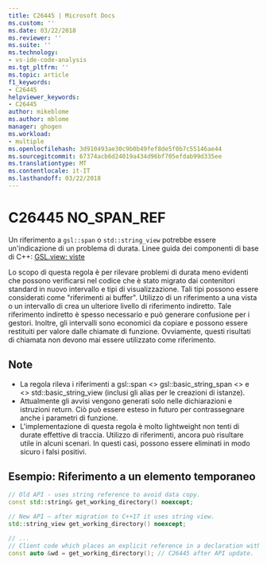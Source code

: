 ```yaml
---
title: C26445 | Microsoft Docs
ms.custom: ''
ms.date: 03/22/2018
ms.reviewer: ''
ms.suite: ''
ms.technology:
- vs-ide-code-analysis
ms.tgt_pltfrm: ''
ms.topic: article
f1_keywords:
- C26445
helpviewer_keywords:
- C26445
author: mikeblome
ms.author: mblome
manager: ghogen
ms.workload:
- multiple
ms.openlocfilehash: 3d910493ae30c9b0b49fef8de5f0b7c55146ae44
ms.sourcegitcommit: 67374acb6d24019a434d96bf705efdab99d335ee
ms.translationtype: MT
ms.contentlocale: it-IT
ms.lasthandoff: 03/22/2018
---
```

# <a name="c26445-nospanref"></a>C26445 NO_SPAN_REF
Un riferimento a `gsl::span` o `std::string_view` potrebbe essere un'indicazione di un problema di durata.
Linee guida dei componenti di base di C++: [GSL.view: viste](https://github.com/isocpp/CppCoreGuidelines/blob/master/CppCoreGuidelines.md#gslview-views)

Lo scopo di questa regola è per rilevare problemi di durata meno evidenti che possono verificarsi nel codice che è stato migrato dai contenitori standard in nuovo intervallo e tipi di visualizzazione. Tali tipi possono essere considerati come "riferimenti ai buffer". Utilizzo di un riferimento a una vista o un intervallo di crea un ulteriore livello di riferimento indiretto. Tale riferimento indiretto è spesso necessario e può generare confusione per i gestori. Inoltre, gli intervalli sono economici da copiare e possono essere restituiti per valore dalle chiamate di funzione. Ovviamente, questi risultati di chiamata non devono mai essere utilizzato come riferimento.

## <a name="remarks"></a>Note

- La regola rileva i riferimenti a gsl::span <> gsl::basic_string_span <> e <> std::basic_string_view (inclusi gli alias per le creazioni di istanze).
- Attualmente gli avvisi vengono generati solo nelle dichiarazioni e istruzioni return. Ciò può essere esteso in futuro per contrassegnare anche i parametri di funzione.
- L'implementazione di questa regola è molto lightweight non tenti di durate effettive di traccia. Utilizzo di riferimenti, ancora può risultare utile in alcuni scenari. In questi casi, possono essere eliminati in modo sicuro i falsi positivi.

## <a name="example-reference-to-a-temporary"></a>Esempio: Riferimento a un elemento temporaneo

```cpp
// Old API - uses string reference to avoid data copy.
const std::string& get_working_directory() noexcept;

// New API – after migration to C++17 it uses string view.
std::string_view get_working_directory() noexcept;

// ...
// Client code which places an explicit reference in a declaration with auto specifier.
const auto &wd = get_working_directory(); // C26445 after API update.
```


